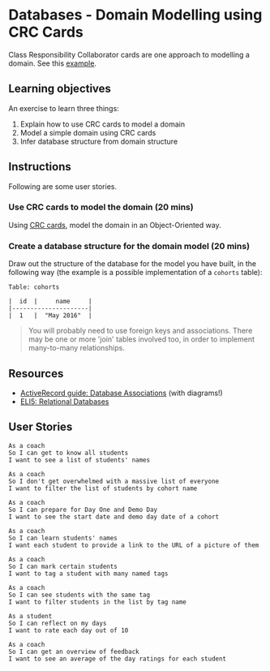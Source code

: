 # Databases - Domain Modelling using CRC Cards

Class Responsibility Collaborator cards are one approach to modelling a domain.  See this [example](crc_example.md).

## Learning objectives

An exercise to learn three things:

1. Explain how to use CRC cards to model a domain
2. Model a simple domain using CRC cards
3. Infer database structure from domain structure

## Instructions

Following are some user stories.

### Use CRC cards to model the domain (20 mins)

Using [CRC cards](http://agilemodeling.com/artifacts/crcModel.htm), model the domain in an Object-Oriented way.

### Create a database structure for the domain model (20 mins)

Draw out the structure of the database for the model you have built, in the following way (the example is a possible implementation of a `cohorts` table):

```
Table: cohorts

|  id  |     name     |
|---------------------|
|  1   |  "May 2016"  |
```

> You will probably need to use foreign keys and associations. There may be one or more 'join' tables involved too, in order to implement many-to-many relationships.

## Resources
- [ActiveRecord guide: Database Associations](http://guides.rubyonrails.org/association_basics.html#the-types-of-associations) (with diagrams!)
- [ELI5: Relational Databases](https://www.reddit.com/r/explainlikeimfive/comments/3qqm9h/eli5_relational_databases/)


## User Stories

```
As a coach
So I can get to know all students
I want to see a list of students' names
```

```
As a coach
So I don't get overwhelmed with a massive list of everyone
I want to filter the list of students by cohort name
```

```
As a coach
So I can prepare for Day One and Demo Day
I want to see the start date and demo day date of a cohort
```

```
As a coach
So I can learn students' names
I want each student to provide a link to the URL of a picture of them
```

```
As a coach
So I can mark certain students
I want to tag a student with many named tags
```

```
As a coach
So I can see students with the same tag
I want to filter students in the list by tag name
```

```
As a student
So I can reflect on my days
I want to rate each day out of 10
```

```
As a coach
So I can get an overview of feedback
I want to see an average of the day ratings for each student
```
